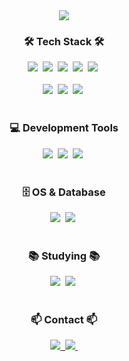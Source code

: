 <!--타이틀 부분-->
<div align="center">
  <img src="https://capsule-render.vercel.app/api?type=wave&color=auto&height=300&section=header&text=BuGeon's%20Github&fontSize=90" />
</div>

<!--내용 부분-->
<h3 align="center">🛠 Tech Stack 🛠</h3>
<div align="center">
  <img src="https://img.shields.io/badge/Java-007396?style=for-the-badge&logo=java&logoColor=white" />&nbsp
  <img src="https://img.shields.io/badge/Python-3776AB?style=for-the-badge&logo=python&logoColor=white" />&nbsp
  <img src="https://img.shields.io/badge/JavaScript-F7DF1E.svg?style=for-the-badge&logo=javascript&logoColor=black" />&nbsp
  <img src="https://img.shields.io/badge/HTML5-E34F26.svg?style=for-the-badge&logo=html5&logoColor=white" />&nbsp
  <img src="https://img.shields.io/badge/CSS3-1572B6.svg?style=for-the-badge&logo=css3&logoColor=white" />&nbsp
</div>

<br>

<div align="center">
  <img src="https://img.shields.io/badge/Spring-6DB33F?style=for-the-badge&logo=spring&logoColor=white" />&nbsp
  <img src="https://img.shields.io/badge/Spring Boot-6DB33F?style=for-the-badge&logo=springboot&logoColor=white" />&nbsp
  <img src="https://img.shields.io/badge/eGovFrame-00B0FF?style=for-the-badge&logo=gov.uk&logoColor=white" />&nbsp
</div>

<br>

<h3 align="center">💻 Development Tools</h3>
<div align="center">
  <img src="https://img.shields.io/badge/IntelliJ IDEA-000000?style=for-the-badge&logo=intellijidea&logoColor=white" />&nbsp
  <img src="https://img.shields.io/badge/Eclipse IDE-2C2255?style=for-the-badge&logo=eclipseide&logoColor=white" />&nbsp
  <img src="https://img.shields.io/badge/VS Code-007ACC?style=for-the-badge&logo=visualstudiocode&logoColor=white" />&nbsp
</div>

<br>

<h3 align="center">🗄 OS & Database</h3>
<div align="center">
  <img src="https://img.shields.io/badge/Linux(Ubuntu)-E95420?style=for-the-badge&logo=ubuntu&logoColor=white" />&nbsp
  <img src="https://img.shields.io/badge/MySQL-4479A1?style=for-the-badge&logo=mysql&logoColor=white" />&nbsp
</div>

<br>

<h3 align="center">📚 Studying 📚</h3>
<div align="center">
  <img src="https://img.shields.io/badge/System Design-00599C?style=for-the-badge&logo=databricks&logoColor=white" />&nbsp
  <img src="https://img.shields.io/badge/JSP-F7DF1E?style=for-the-badge&logo=java&logoColor=black" />&nbsp
</div>

<br>

<h3 align="center">📫 Contact 📫</h3>
<div align="center">
  <a href="https://velog.io/@oka1313">
    <img src="https://img.shields.io/badge/Velog-20C997?style=for-the-badge&logo=velog&logoColor=white" />&nbsp
  </a>
  <a href="mailto:oka1313@gmail.com">
    <img src="https://img.shields.io/badge/oka1313@gmail.com-D14836?style=for-the-badge&logo=gmail&logoColor=white"/>&nbsp
  </a>
</div>

